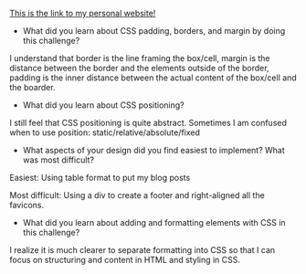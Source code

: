 [This is the link to my personal website!](wly731.github.io)

* What did you learn about CSS padding, borders, and margin by doing this challenge?

I understand that border is the line framing the box/cell, margin is the distance between the border and the elements outside of the border, padding is the inner distance between the actual content of the box/cell and the boarder.

* What did you learn about CSS positioning?

I still feel that CSS positioning is quite abstract. Sometimes I am confused when to use position: static/relative/absolute/fixed

* What aspects of your design did you find easiest to implement? What was most difficult?

Easiest: Using table format to put my blog posts

Most difficult: Using a div to create a footer and right-aligned all the favicons.


* What did you learn about adding and formatting elements with CSS in this challenge?

I realize it is much clearer to separate formatting into CSS so that I can focus on structuring and content in HTML and styling in CSS.